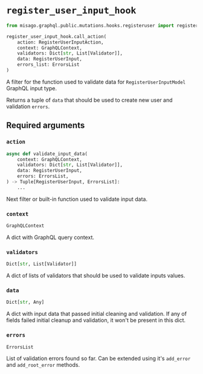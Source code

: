 # `register_user_input_hook`

```python
from misago.graphql.public.mutations.hooks.registeruser import register_user_input_hook

register_user_input_hook.call_action(
    action: RegisterUserInputAction,
    context: GraphQLContext,
    validators: Dict[str, List[Validator]],
    data: RegisterUserInput,
    errors_list: ErrorsList
)
```

A filter for the function used to validate data for `RegisterUserInputModel` GraphQL input type.

Returns a tuple of `data` that should be used to create new user and validation `errors`.


## Required arguments

### `action`

```python
async def validate_input_data(
    context: GraphQLContext,
    validators: Dict[str, List[Validator]],
    data: RegisterUserInput,
    errors: ErrorsList,
) -> Tuple[RegisterUserInput, ErrorsList]:
    ...
```

Next filter or built-in function used to validate input data.


### `context`

```python
GraphQLContext
```

A dict with GraphQL query context.


### `validators`

```python
Dict[str, List[Validator]]
```

A dict of lists of validators that should be used to validate inputs values.


### `data`

```python
Dict[str, Any]
```

A dict with input data that passed initial cleaning and validation. If any of fields failed initial cleanup and validation, it won't be present in this dict.


### `errors`

```python
ErrorsList
```

List of validation errors found so far. Can be extended using it's `add_error` and `add_root_error` methods.